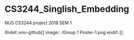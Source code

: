 # CS3244_Singlish_Embedding
NUS CS3244 project 2018 SEM 1

ifndef::env-github[]
image:: /Group 1 Poster-1.png
endif::[]
